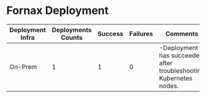 # Fornax Deployment 

Deployment Infra | Deployments Counts | Success | Failures | Comments
--- | --- | --- | --- | ---
On-Prem | 1 | 1 | 0|-Deployment has succeeded after troubleshooting Kubernetes nodes.
